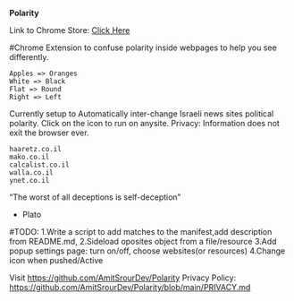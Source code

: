 **Polarity**

Link to Chrome Store: [Click Here](https://chrome.google.com/webstore/detail/polarity/fmokhbefoabjelngihnlfjkepmlfedkb?hl=iw)

#Chrome Extension to confuse polarity inside webpages to help you see differently.

	Apples => Oranges
	White => Black
	Flat => Round
	Right => Left

Currently setup to Automatically inter-change Israeli news sites political polarity.
Click on the icon to run on anysite.
Privacy: Information does not exit the browser ever.

	haaretz.co.il
	mako.co.il
	calcalist.co.il
	walla.co.il
	ynet.co.il

“The worst of all deceptions is self-deception”
- Plato

#TODO:
	1.Write a script to add matches to the manifest,add description from README.md,
	2.Sideload oposites object from a file/resource
	3.Add popup settings page: turn on/off, choose websites(or resources)
	4.Change icon when pushed/Active

Visit https://github.com/AmitSrourDev/Polarity
Privacy Policy: https://github.com/AmitSrourDev/Polarity/blob/main/PRIVACY.md
